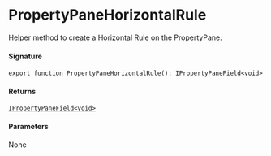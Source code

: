 # PropertyPaneHorizontalRule

Helper method to create a Horizontal Rule on the PropertyPane.

#### Signature
`export function PropertyPaneHorizontalRule(): IPropertyPaneField<void>`

#### Returns
[`IPropertyPaneField<void>`](ipropertypanefield.md)


#### Parameters
None

